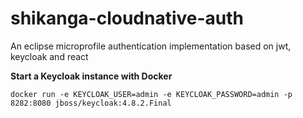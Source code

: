 # shikanga-cloudnative-auth
An eclipse microprofile authentication implementation based on jwt, keycloak and react

**Start a Keycloak instance with Docker**

`docker run -e KEYCLOAK_USER=admin -e KEYCLOAK_PASSWORD=admin -p 8282:8080 jboss/keycloak:4.8.2.Final`
